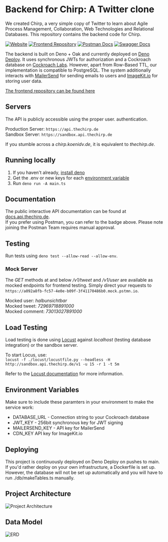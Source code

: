 # Backend for Chirp: A Twitter clone

We created Chirp, a very simple copy of Twitter to learn about Agile Process Management, Collaboration, Web Technologies and Relational Databases. This repository contains the backend code for Chirp.

[![Website](https://img.shields.io/website?down_message=Offline&label=API%20Status&up_message=Online&url=https%3A%2F%2Fapi.thechirp.de%2Fhealth)](https://api.thechirp.de)
[![Frontend Repository](https://img.shields.io/badge/Repository-Frontend-blue)](https://github.com/TobiasAschenbrenner/twitter-clone-frontend)
[![Postman Docs](https://img.shields.io/badge/Docs-Postman-orange)](https://lively-flare-730471.postman.co/workspace/Chirp~afca99b0-c47a-4215-8c99-a25d79e212a0/api/15277022-5be5-4bf6-b392-4d909e436d00)
[![Swagger Docs](https://img.shields.io/badge/Docs-Swagger%20UI-green)](https://docs.api.thechirp.de)

The backend is built on Deno + Oak and currently deployed on [Deno Deploy](https://deno.dev). It uses synchronous JWTs for authorization and a Cockroach database on [Cockroach Labs](https://www.cockroachlabs.com). However, apart from Row-Based TTL, our implementation is compatible to PostgreSQL.
The system additionally interacts with [MailerSend](https://mailersend.com) for sending emails to users and [ImageKit.io](https://imagekit.io) for storing user data.

[The frontend repository can be found here](https://github.com/TobiasAschenbrenner/twitter-clone-frontend)

## Servers

The API is publicly accessible using the proper user.
authentication.

Production Server: `https://api.thechirp.de`  
Sandbox Server: `https://sandbox.api.thechirp.de`

If you stumble across a *chirp.koenidv.de*, it is equivalent to *thechirp.de*.

## Running locally

1. If you haven't already, [install deno](https://deno.land/manual@v1.32.1/getting_started/installation)
2. Get the .env or new keys for each [environment variable](#environment-variables)
3. Run `deno run -A main.ts`

## Documentation

The public interactive API documentation can be found at [docs.api.thechirp.de](https://docs.api.thechirp.de).  
If you prefer using Postman, you can refer to the badge above. Please note joining the Postman Team requires manual approval.

## Testing

Run tests using `deno test --allow-read --allow-env`.

### Mock Server

The *GET* methods at and below */v1/tweet* and */v1/user* are available as mocked endpoints for frontend testing. Simply direct your requests to `https://a092a8fb-fc57-4e0e-b09f-3f41170486b0.mock.pstmn.io`.

Mocked user: *halbunsichtbar*  
Mocked tweet: *72969718891000*  
Mocked comment: *73013027891000*  

## Load Testing

Load testing is done using [Locust](https://locust.io) against *localhost* (testing database integration) or the sandbox server.

To start Locus, use:  
`locust -f ./locust/locustfile.py --headless -H http://sandbox.api.thechirp.de/v1 -u 15 -r 1 -t 5m`

Refer to the [Locust documentation](https://docs.locust.io/en/stable/configuration.html) for more information.

## Environment Variables

Make sure to include these paramters in your environment to make the service work:

- DATABASE_URL - Connection string to your Cockroach database
- JWT_KEY - 256bit synchronous key for JWT signing
- MAILERSEND_KEY - API key for MailerSend
- CDN_KEY API key for ImageKit.io

## Deploying

This project is continuously deployed on Deno Deploy on pushes to main.  
If you'd rather deploy on your own infrastructure, a Dockerfile is set up.
However, the database will not be set up automatically and you will have to run ./db/makeTables.ts manually.

## Project Architecture

![Project Architecture](https://user-images.githubusercontent.com/32238636/234537319-c985eb14-b7b1-4aee-9dec-dc9f81e96af7.png)

## Data Model

![ERD](https://user-images.githubusercontent.com/32238636/233807862-48738e40-b229-41fc-9754-92294f36f34a.png)
